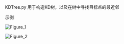 KDTree.py 用于构造KD树，以及在树中寻找目标点的最近邻

示例

![Figure_1](https://user-images.githubusercontent.com/57849782/135826858-fa615034-b084-4a76-875c-4a17d4862c7e.png)

![Figure_2](https://user-images.githubusercontent.com/57849782/136177003-b152fc8e-062e-4924-b481-e8e44e6dce12.png)
